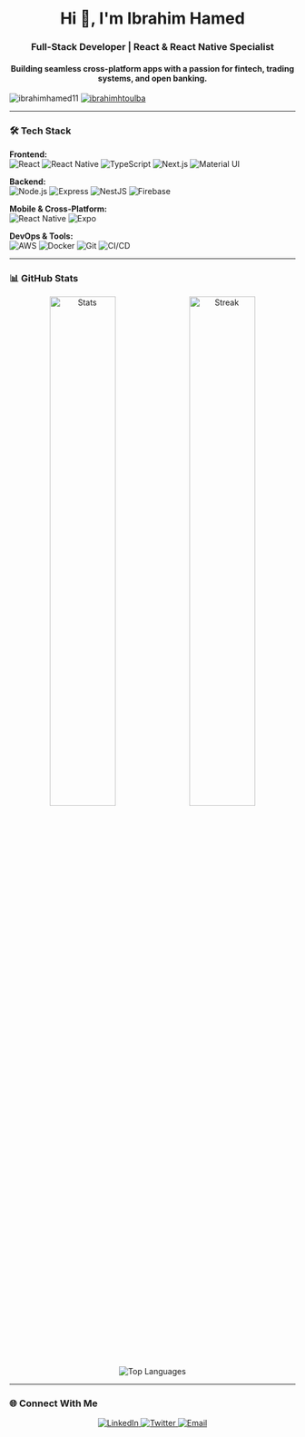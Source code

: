 <h1 align="center">Hi 👋, I'm Ibrahim Hamed</h1>
<h3 align="center">Full-Stack Developer | React & React Native Specialist</h3>

<h4 align="center">Building seamless cross-platform apps with a passion for fintech, trading systems, and open banking.</h4>

<p align="left"> 
  <img src="https://komarev.com/ghpvc/?username=ibrahimhamed11&label=Profile%20views&color=0e75b6&style=flat" alt="ibrahimhamed11" /> 
  <a href="https://twitter.com/ibrahimhtoulba" target="blank">
    <img src="https://img.shields.io/twitter/follow/ibrahimhtoulba?logo=twitter&style=flat" alt="ibrahimhtoulba" />
  </a>
</p>

---

### 🛠️ Tech Stack
**Frontend:**  
![React](https://img.shields.io/badge/-React-61DAFB?logo=react&logoColor=white)
![React Native](https://img.shields.io/badge/-React_Native-61DAFB?logo=react&logoColor=white)
![TypeScript](https://img.shields.io/badge/-TypeScript-3178C6?logo=typescript&logoColor=white)
![Next.js](https://img.shields.io/badge/-Next.js-000000?logo=next.js&logoColor=white)
![Material UI](https://img.shields.io/badge/-MUI-0081CB?logo=mui&logoColor=white)

**Backend:**  
![Node.js](https://img.shields.io/badge/-Node.js-339933?logo=node.js&logoColor=white)
![Express](https://img.shields.io/badge/-Express-000000?logo=express&logoColor=white)
![NestJS](https://img.shields.io/badge/-NestJS-E0234E?logo=nestjs&logoColor=white)
![Firebase](https://img.shields.io/badge/-Firebase-FFCA28?logo=firebase&logoColor=black)

**Mobile & Cross-Platform:**  
![React Native](https://img.shields.io/badge/-React_Native-61DAFB?logo=react&logoColor=white)
![Expo](https://img.shields.io/badge/-Expo-000020?logo=expo&logoColor=white)

**DevOps & Tools:**  
![AWS](https://img.shields.io/badge/-AWS-232F3E?logo=amazon-aws&logoColor=white)
![Docker](https://img.shields.io/badge/-Docker-2496ED?logo=docker&logoColor=white)
![Git](https://img.shields.io/badge/-Git-F05032?logo=git&logoColor=white)
![CI/CD](https://img.shields.io/badge/-CI/CD-FF6C37?logo=github-actions&logoColor=white)

---

### 📊 GitHub Stats
<p align="center">
  <img src="https://github-readme-stats.vercel.app/api?username=ibrahimhamed11&show_icons=true&theme=onedark&hide_border=true" alt="Stats" width="48%" />
  <img src="https://github-readme-streak-stats.herokuapp.com/?user=ibrahimhamed11&theme=onedark&hide_border=true" alt="Streak" width="48%" />
</p>

<p align="center">
  <img src="https://github-readme-stats.vercel.app/api/top-langs/?username=ibrahimhamed11&layout=compact&theme=onedark&hide_border=true" alt="Top Languages" />
</p>

---

### 🌐 Connect With Me
<p align="center">
  <a href="https://linkedin.com/in/ibrahimhamed112" target="_blank">
    <img src="https://img.shields.io/badge/LinkedIn-0077B5?logo=linkedin&logoColor=white" alt="LinkedIn" />
  </a>
  <a href="https://twitter.com/ibrahimhtoulba" target="_blank">
    <img src="https://img.shields.io/badge/Twitter-1DA1F2?logo=twitter&logoColor=white" alt="Twitter" />
  </a>
  <a href="mailto:ibrahim.hamed112@hotmail.com" target="_blank">
    <img src="https://img.shields.io/badge/Email-D14836?logo=gmail&logoColor=white" alt="Email" />
  </a>
</p>
